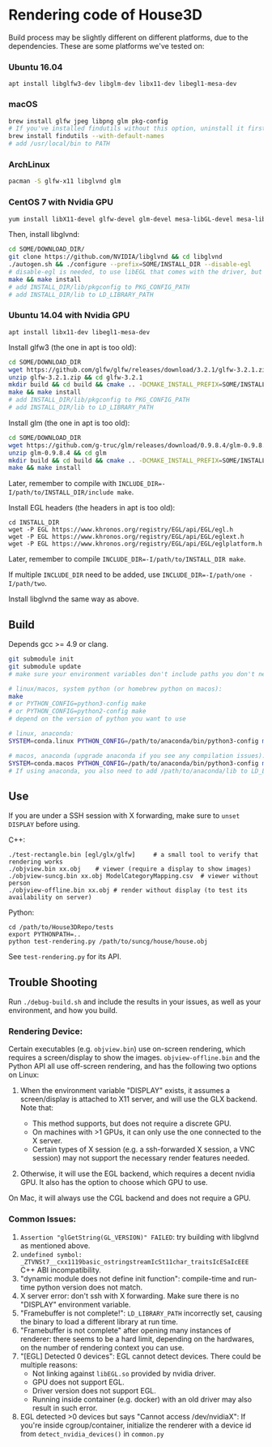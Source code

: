 
# Rendering code of House3D

Build process may be slightly different on different platforms, due to the dependencies.
These are some platforms we've tested on:

### Ubuntu 16.04
```
apt install libglfw3-dev libglm-dev libx11-dev libegl1-mesa-dev
```

### macOS
```bash
brew install glfw jpeg libpng glm pkg-config
# If you've installed findutils without this option, uninstall it first.
brew install findutils --with-default-names
# add /usr/local/bin to PATH
```

### ArchLinux
```bash
pacman -S glfw-x11 libglvnd glm
```

### CentOS 7 with Nvidia GPU
```bash
yum install libX11-devel glfw-devel glm-devel mesa-libGL-devel mesa-libEGL-devel libpng-devel libjpeg-devel autoconf automake libtool
```

Then, install libglvnd:
```bash
cd SOME/DOWNLOAD_DIR/
git clone https://github.com/NVIDIA/libglvnd && cd libglvnd
./autogen.sh && ./configure --prefix=SOME/INSTALL_DIR --disable-egl
# disable-egl is needed, to use libEGL that comes with the driver, but everything else from libglvnd
make && make install
# add INSTALL_DIR/lib/pkgconfig to PKG_CONFIG_PATH
# add INSTALL_DIR/lib to LD_LIBRARY_PATH
```

### Ubuntu 14.04 with Nvidia GPU
```
apt install libx11-dev libegl1-mesa-dev
```

Install glfw3 (the one in apt is too old):
```bash
cd SOME/DOWNLOAD_DIR
wget https://github.com/glfw/glfw/releases/download/3.2.1/glfw-3.2.1.zip
unzip glfw-3.2.1.zip && cd glfw-3.2.1
mkdir build && cd build && cmake .. -DCMAKE_INSTALL_PREFIX=SOME/INSTALL_DIR -DBUILD_SHARED_LIBS=ON
make && make install
# add INSTALL_DIR/lib/pkgconfig to PKG_CONFIG_PATH
# add INSTALL_DIR/lib to LD_LIBRARY_PATH
```

Install glm (the one in apt is too old):
```bash
cd SOME/DOWNLOAD_DIR
wget https://github.com/g-truc/glm/releases/download/0.9.8.4/glm-0.9.8.4.zip
unzip glm-0.9.8.4 && cd glm
mkdir build && cd build && cmake .. -DCMAKE_INSTALL_PREFIX=SOME/INSTALL_DIR
make && make install
```
Later, remember to compile with `INCLUDE_DIR=-I/path/to/INSTALL_DIR/include make`.

Install EGL headers (the headers in apt is too old):
```
cd INSTALL_DIR
wget -P EGL https://www.khronos.org/registry/EGL/api/EGL/egl.h
wget -P EGL https://www.khronos.org/registry/EGL/api/EGL/eglext.h
wget -P EGL https://www.khronos.org/registry/EGL/api/EGL/eglplatform.h
```
Later, remember to compile `INCLUDE_DIR=-I/path/to/INSTALL_DIR make`.

If multiple `INCLUDE_DIR` need to be added, use `INCLUDE_DIR=-I/path/one -I/path/two`.

Install libglvnd the same way as above.

## Build
Depends gcc >= 4.9 or clang.

```bash
git submodule init
git submodule update
# make sure your environment variables don't include paths you don't need

# linux/macos, system python (or homebrew python on macos):
make
# or PYTHON_CONFIG=python3-config make
# or PYTHON_CONFIG=python2-config make
# depend on the version of python you want to use

# linux, anaconda:
SYSTEM=conda.linux PYTHON_CONFIG=/path/to/anaconda/bin/python3-config make

# macos, anaconda (upgrade anaconda if you see any compilation issues):
SYSTEM=conda.macos PYTHON_CONFIG=/path/to/anaconda/bin/python3-config make
# If using anaconda, you also need to add /path/to/anaconda/lib to LD_LIBRARY_PATH
```

## Use

If you are under a SSH session with X forwarding, make sure to `unset DISPLAY` before using.

C++:
```
./test-rectangle.bin [egl/glx/glfw]		# a small tool to verify that rendering works
./objview.bin xx.obj	# viewer (require a display to show images)
./objview-suncg.bin xx.obj ModelCategoryMapping.csv	 # viewer without person
./objview-offline.bin xx.obj # render without display (to test its availability on server)
```

Python:
```
cd /path/to/House3DRepo/tests
export PYTHONPATH=..
python test-rendering.py /path/to/suncg/house/house.obj
```
See `test-rendering.py` for its API.

## Trouble Shooting
Run `./debug-build.sh` and include the results in your issues, as well as your
environment, and how you build.

### Rendering Device:

Certain executables (e.g. `objview.bin`) use on-screen rendering, which requires
a screen/display to show the images.
`objview-offline.bin` and the Python API all use off-screen rendering, and has
the following two options on Linux:

1. When the environment variable "DISPLAY" exists, it assumes a screen/display
   is attached to X11 server, and will use the GLX backend. Note that:

   + This method supports, but does not require a discrete GPU.
   + On machines with >1 GPUs, it can only use the one connected to the X server.
   + Certain types of X session (e.g. a ssh-forwarded X session, a VNC session) may not
     support the necessary render features needed.
2. Otherwise, it will use the EGL backend, which requires a decent nvidia GPU.
   It also has the option to choose which GPU to use.

On Mac, it will always use the CGL backend and does not require a GPU.

### Common Issues:
1. `Assertion "glGetString(GL_VERSION)" FAILED`: try building with libglvnd as mentioned above.
2. `undefined symbol: _ZTVNSt7__cxx1119basic_ostringstreamIcSt11char_traitsIcESaIcEEE` C++ ABI incompatibility.
3. "dynamic module does not define init function": compile-time and run-time python version does not match.
4. X server error: don't ssh with X forwarding. Make sure there is no "DISPLAY" environment variable.
5. "Framebuffer is not complete!": `LD_LIBRARY_PATH` incorrectly set, causing the binary to load a different library at run time.
6. "Framebuffer is not complete" after opening many instances of renderer: there seems to be a hard limit, depending on the hardwares,
	on the number of rendering context you can use.
7. "[EGL] Detected 0 devices": EGL cannot detect devices. There could be multiple reasons:
   + Not linking against `libEGL.so` provided by nvidia driver.
   + GPU does not support EGL.
   + Driver version does not support EGL.
   + Running inside container (e.g. docker) with an old driver may also result
     in such error.
8. EGL detected >0 devices but says "Cannot access /dev/nvidiaX":
  If you're inside cgroup/container, initialize the renderer with a device id from `detect_nvidia_devices()` in `common.py`
